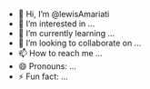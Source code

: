 - 👋 Hi, I’m @lewisAmariati
- 👀 I’m interested in ...
- 🌱 I’m currently learning ...
- 💞️ I’m looking to collaborate on ...
- 📫 How to reach me ...
- 😄 Pronouns: ...
- ⚡ Fun fact: ...

<!---
lewisAmariati/lewisAmariati is a ✨ special ✨ repository because its `README.md` (this file) appears on your GitHub profile.
You can click the Preview link to take a look at your changes.
--->
